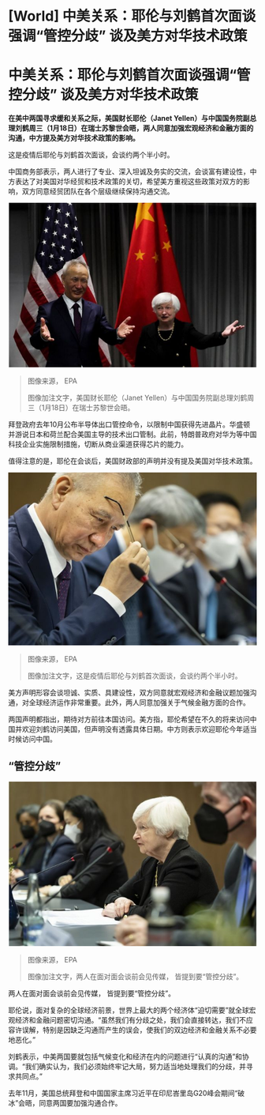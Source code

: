 # [World] 中美关系：耶伦与刘鹤首次面谈强调“管控分歧” 谈及美方对华技术政策

#  中美关系：耶伦与刘鹤首次面谈强调“管控分歧” 谈及美方对华技术政策



**在美中两国寻求缓和关系之际，美国财长耶伦（Janet Yellen）与中国国务院副总理刘鹤周三（1月18日）在瑞士苏黎世会晤，两人同意加强宏观经济和金融方面的沟通，中方提及美方对华技术政策的影响。**

这是疫情后耶伦与刘鹤首次面谈，会谈约两个半小时。

中国商务部表示，两人进行了专业、深入坦诚及务实的交流，会谈富有建设性，中方表达了对美国对华经贸和技术政策的关切，希望美方重视这些政策对双方的影响，双方同意经贸团队在各个层级继续保持沟通交流。

![美国财长耶伦（Janet Yellen）与中国国务院副总理刘鹤周三（1月18日）在瑞士苏黎世会晤。](_128342638_liuhe_yellen_epa.jpg)

> 图像来源，  EPA
>
> 图像加注文字，美国财长耶伦（Janet Yellen）与中国国务院副总理刘鹤周三（1月18日）在瑞士苏黎世会晤。

拜登政府去年10月公布半导体出口管控命令，以限制中国获得先进晶片。华盛顿并游说日本和荷兰配合美国主导的技术出口管制。此前，特朗普政府对华为等中国科技企业实施限制措施，切断从商业渠道获得芯片的能力。

值得注意的是，耶伦在会谈后，美国财政部的声明并没有提及美国对华技术政策。

![这是疫情后耶伦与刘鹤首次面谈，会谈约两个半小时。](_128344814_liuhe_eap.jpg)

> 图像来源，  EPA
>
> 图像加注文字，这是疫情后耶伦与刘鹤首次面谈，会谈约两个半小时。

美方声明形容会谈坦诚、实质、具建设性，双方同意就宏观经济和金融议题加强沟通，对全球经济运作非常重要。此外，两人同意加强关于气候金融方面的合作。

两国声明都指出，期待对方前往本国访问。美方指，耶伦希望在不久的将来访问中国并欢迎刘鹤访问美国，但声明没有透露具体日期。中方则表示欢迎耶伦今年适当时候访问中国。

##  “管控分歧”

![两人在面对面会谈前会见传媒， 皆提到要“管控分歧”。](_128342640_yellen_epa.jpg)

> 图像来源，  EPA
>
> 图像加注文字，两人在面对面会谈前会见传媒， 皆提到要“管控分歧”。

两人在面对面会谈前会见传媒， 皆提到要“管控分歧”。

耶伦说，面对复杂的全球经济前景，世界上最大的两个经济体“迫切需要”就全球宏观经济和金融问题密切沟通。“虽然我们有分歧之处，我们会直接转达，我们不应容许误解，特别是因缺乏沟通而产生的误会，使我们的双边经济和金融关系不必要地恶化。”

刘鹤表示，中美两国要就包括气候变化和经济在内的问题进行“认真的沟通”和协调。“我们确实认为，我们必须始终牢记大局，努力适当地处理我们的分歧，并寻求共同点。”

去年11月，美国总统拜登和中国国家主席习近平在印尼峇里岛G20峰会期间“破冰”会晤，同意两国要加强沟通合作。



